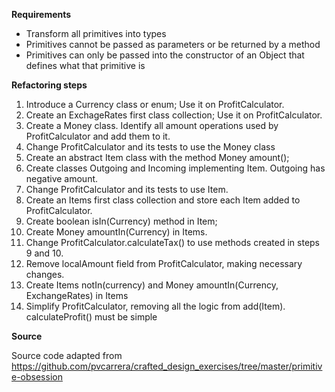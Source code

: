 **Requirements**

* Transform all primitives into types
* Primitives cannot be passed as parameters or be returned by a method
* Primitives can only be passed into the constructor of an Object that defines what that primitive is

**Refactoring steps**

1. Introduce a Currency class or enum; Use it on ProfitCalculator.
2. Create an ExchageRates first class collection; Use it on ProfitCalculator.
3. Create a Money class. Identify all amount operations used by ProfitCalculator and add them to it.
4. Change ProfitCalculator and its tests to use the Money class
5. Create an abstract Item class with the method Money amount();
6. Create classes Outgoing and Incoming implementing Item. Outgoing has negative amount.
7. Change ProfitCalculator and its tests to use Item.
8. Create an Items first class collection and store each Item added to ProfitCalculator.
9. Create boolean isIn(Currency) method in Item;
10. Create Money amountIn(Currency) in Items.
11. Change ProfitCalculator.calculateTax() to use methods created in steps 9 and 10.
12. Remove localAmount field from ProfitCalculator, making necessary changes.
13. Create Items notIn(currency) and Money amountIn(Currency, ExchangeRates) in Items
14. Simplify ProfitCalculator, removing all the logic from add(Item). calculateProfit() must be simple

**Source**

Source code adapted from https://github.com/pvcarrera/crafted_design_exercises/tree/master/primitive-obsession